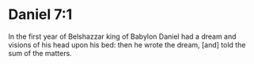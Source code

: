# Daniel 7:1

In the first year of Belshazzar king of Babylon Daniel had a dream and visions of his head upon his bed: then he wrote the dream, [and] told the sum of the matters.